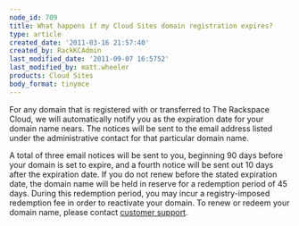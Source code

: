 ```yaml
---
node_id: 709
title: What happens if my Cloud Sites domain registration expires?
type: article
created_date: '2011-03-16 21:57:40'
created_by: RackKCAdmin
last_modified_date: '2011-09-07 16:5752'
last_modified_by: matt.wheeler
products: Cloud Sites
body_format: tinymce
---
```


For any domain that is registered with or transferred to The Rackspace
Cloud, we will automatically notify you as the expiration date for your
domain name nears. The notices will be sent to the email address listed
under the administrative contact for that particular domain name.

A total of three email notices will be sent to you, beginning 90 days
before your domain is set to expire, and a fourth notice will be sent
out 10 days after the expiration date. If you do not renew before the
stated expiration date, the domain name will be held in reserve for a
redemption period of 45 days. During this redemption period, you may
incur a registry-imposed redemption fee in order to reactivate your
domain. To renew or redeem your domain name, please contact [customer
support](http://manage.rackspacecloud.com/SupportMain.do "http://manage.rackspacecloud.com/SupportMain.do").

